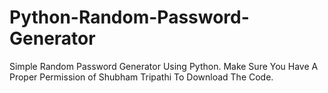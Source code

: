 # Python-Random-Password-Generator

Simple Random Password Generator Using Python. 
Make Sure You Have A Proper Permission of Shubham Tripathi To Download The Code.
